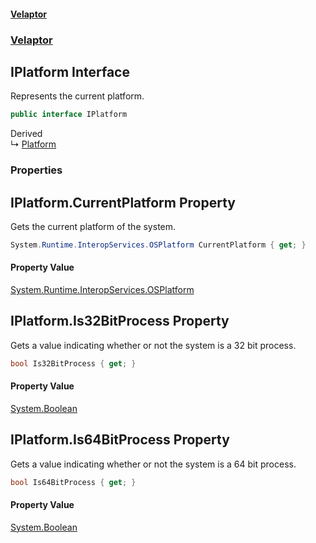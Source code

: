#### [Velaptor](index.md 'index')
### [Velaptor](Velaptor.md 'Velaptor')

## IPlatform Interface

Represents the current platform.

```csharp
public interface IPlatform
```

Derived  
&#8627; [Platform](Velaptor.Platform.md 'Velaptor.Platform')
### Properties

<a name='Velaptor.IPlatform.CurrentPlatform'></a>

## IPlatform.CurrentPlatform Property

Gets the current platform of the system.

```csharp
System.Runtime.InteropServices.OSPlatform CurrentPlatform { get; }
```

#### Property Value
[System.Runtime.InteropServices.OSPlatform](https://docs.microsoft.com/en-us/dotnet/api/System.Runtime.InteropServices.OSPlatform 'System.Runtime.InteropServices.OSPlatform')

<a name='Velaptor.IPlatform.Is32BitProcess'></a>

## IPlatform.Is32BitProcess Property

Gets a value indicating whether or not the system is a 32 bit process.

```csharp
bool Is32BitProcess { get; }
```

#### Property Value
[System.Boolean](https://docs.microsoft.com/en-us/dotnet/api/System.Boolean 'System.Boolean')

<a name='Velaptor.IPlatform.Is64BitProcess'></a>

## IPlatform.Is64BitProcess Property

Gets a value indicating whether or not the system is a 64 bit process.

```csharp
bool Is64BitProcess { get; }
```

#### Property Value
[System.Boolean](https://docs.microsoft.com/en-us/dotnet/api/System.Boolean 'System.Boolean')